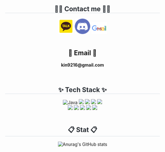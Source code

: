 
<div align= "center">
    <h2 style="border-bottom: 1px solid #d8dee4; color: #282d33;"> 🧑‍💻 Contact me 🧑‍💻 </h2>
    <div align= "center"> 
         <a href="https://open.kakao.com/o/sgAwphuh"><img src="kakaotalk.png" style="width: 50px;"></a>
         <a href=><img src="discord.png" style="width: 50px;"></a>
         <a href=mailto:kin9216@gmail.com><img src="gmail.png" style="width: 50px;"></a>
</div>
<br>
<h2 align="center">📧 Email 📧</h2>
<p align="center">
  <Strong>kin9216@gmail.com</Strong>
</p>
<br>
<div align= "center">
    <h2 style="border-bottom: 1px solid #d8dee4; color: #282d33;"> ✨ Tech Stack ✨ </h2>
    <div style="margin: 0 auto; text-align: center;" align= "center"> 
        <img alt="Java" src ="https://img.shields.io/badge/Java-007396.svg?&style=for-the-badge&logo=Java&logoColor=white"/>
        <img src="https://img.shields.io/badge/Java-3776AB?style=for-the-badge&logo=Java&logoColor=white">
        <img src="https://img.shields.io/badge/Oracle-000000?style=for-the-badge&logo=DataBase&logoColor=white">
        <img src="https://img.shields.io/badge/Spring-6DB33F?style=for-the-badge&logo=Spring&logoColor=white">
        <img src="https://img.shields.io/badge/ApacheTomcat-A8B9CC?style=for-the-badge&logo=ApacheTomcat&logoColor=white">
        <br/>
        <img src="https://img.shields.io/badge/HTML5-F35825?style=for-the-badge&logo=HTML5&logoColor=white">
        <img src="https://img.shields.io/badge/CSS3-007BC9?style=for-the-badge&logo=CSS3&logoColor=white">
        <img src="https://img.shields.io/badge/JavaScript-F78224?style=for-the-badge&logo=JavaScript&logoColor=white">
        <img src="https://img.shields.io/badge/Git-F05032?style=for-the-badge&logo=Git&logoColor=white">
        <img src="https://img.shields.io/badge/Github-181717?style=for-the-badge&logo=Github&logoColor=white">
    </div>
</div><br>
<div align= "center">
    <h2 style="border-bottom: 1px solid #d8dee4; color: #282d33;"> 📋 Stat 📋 </h2>
    
![Anurag's GitHub stats](https://github-readme-stats.vercel.app/api?username=wjkim9&show_icons=true&theme=radical)    

<br>
